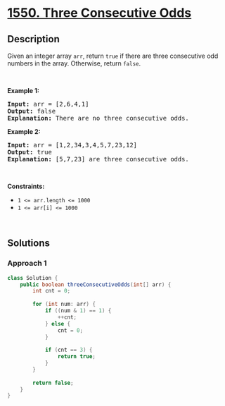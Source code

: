 # [1550. Three Consecutive Odds](https://leetcode.com/problems/three-consecutive-odds)

## Description

Given an integer array <code>arr</code>, return <code>true</code>&nbsp;if there are three consecutive odd numbers in the array. Otherwise, return&nbsp;<code>false</code>.
<p>&nbsp;</p>

<p><strong class="example">Example 1:</strong></p>
<pre>
<strong>Input:</strong> arr = [2,6,4,1]
<strong>Output:</strong> false
<b>Explanation:</b> There are no three consecutive odds.
</pre>

<p><strong class="example">Example 2:</strong></p>
<pre>
<strong>Input:</strong> arr = [1,2,34,3,4,5,7,23,12]
<strong>Output:</strong> true
<b>Explanation:</b> [5,7,23] are three consecutive odds.
</pre>
<p>&nbsp;</p>

<p><strong>Constraints:</strong></p>
<ul>
    <li><code>1 &lt;= arr.length &lt;= 1000</code></li>
    <li><code>1 &lt;= arr[i] &lt;= 1000</code></li>
</ul>
<p>&nbsp;</p>

## Solutions

### **Approach 1**

```java
class Solution {
    public boolean threeConsecutiveOdds(int[] arr) {
        int cnt = 0;
        
        for (int num: arr) {
            if ((num & 1) == 1) {
                ++cnt;
            } else {
                cnt = 0;
            }
            
            if (cnt == 3) {
                return true;
            }
        }
        
        return false;
    }
}
```